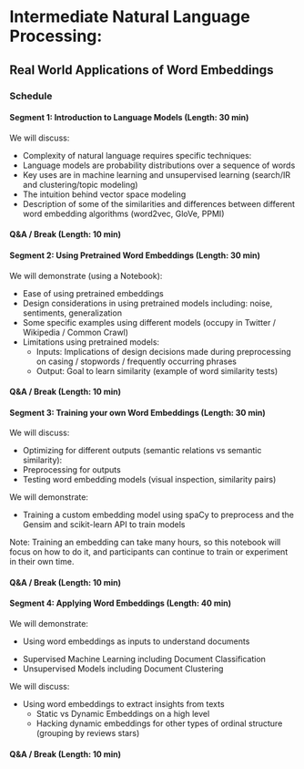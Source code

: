 # Intermediate Natural Language Processing:
## Real World Applications of Word Embeddings


### Schedule
 
#### Segment 1: Introduction to Language Models (Length: 30 min)

We will discuss:

- Complexity of natural language requires specific techniques:
- Language models are probability distributions over a sequence of words
- Key uses are in machine learning and unsupervised learning (search/IR and clustering/topic modeling)
- The intuition behind vector space modeling
- Description of some of the similarities and differences between different word embedding algorithms (word2vec, GloVe, PPMI)

#### Q&A / Break (Length: 10 min)

#### Segment 2:  Using Pretrained Word Embeddings (Length: 30 min)

We will demonstrate (using a Notebook):

- Ease of using pretrained embeddings
- Design considerations in using pretrained models including: noise, sentiments, generalization
- Some specific examples using different models (occupy in Twitter / Wikipedia / Common Crawl)
- Limitations using pretrained models:
  + Inputs: Implications of design decisions made during preprocessing on casing / stopwords / frequently occurring phrases
  + Output: Goal to learn similarity (example of word similarity tests)

#### Q&A / Break (Length: 10 min)

#### Segment 3: Training your own Word Embeddings (Length: 30 min)

We will discuss:

-	Optimizing for different outputs (semantic relations vs semantic similarity):
-	Preprocessing for outputs
-	Testing word embedding models (visual inspection, similarity pairs)

We will demonstrate:

-	Training a custom embedding model using spaCy to preprocess and the Gensim and scikit-learn API to train models

Note: Training an embedding can take many hours, so this notebook will focus on how to do it, and participants can continue to train or experiment in their own time.

#### Q&A / Break (Length: 10 min)

#### Segment 4: Applying Word Embeddings (Length: 40 min)

We will demonstrate:

-	Using word embeddings as inputs to understand documents
  + Supervised Machine Learning including Document Classification
  + Unsupervised Models including Document Clustering
  
We will discuss:

- Using word embeddings to extract insights from texts
  + Static vs Dynamic Embeddings on a high level
  + Hacking dynamic embeddings for other types of ordinal structure (grouping by reviews stars)

#### Q&A / Break (Length: 10 min)

